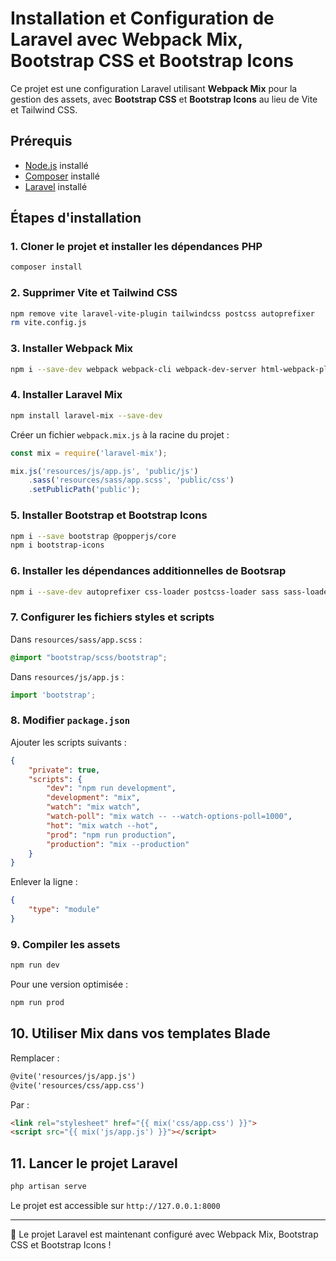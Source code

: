 # Installation et Configuration de Laravel avec Webpack Mix, Bootstrap CSS et Bootstrap Icons

Ce projet est une configuration Laravel utilisant **Webpack Mix** pour la gestion des assets, avec **Bootstrap CSS** et **Bootstrap Icons** au lieu de Vite et Tailwind CSS.

## Prérequis
- [Node.js](https://nodejs.org/) installé
- [Composer](https://getcomposer.org/) installé
- [Laravel](https://laravel.com/docs/12.x/) installé

## Étapes d'installation

### 1. Cloner le projet et installer les dépendances PHP
```sh
composer install
```

### 2. Supprimer Vite et Tailwind CSS
```sh
npm remove vite laravel-vite-plugin tailwindcss postcss autoprefixer
rm vite.config.js
```

### 3. Installer Webpack Mix
```sh
npm i --save-dev webpack webpack-cli webpack-dev-server html-webpack-plugin
```

### 4. Installer Laravel Mix
```sh
npm install laravel-mix --save-dev
```
Créer un fichier `webpack.mix.js` à la racine du projet :
```js
const mix = require('laravel-mix');

mix.js('resources/js/app.js', 'public/js')
    .sass('resources/sass/app.scss', 'public/css')
    .setPublicPath('public');
```

### 5. Installer Bootstrap et Bootstrap Icons
```sh
npm i --save bootstrap @popperjs/core
npm i bootstrap-icons
```

### 6. Installer les dépendances additionnelles de Bootsrap
```sh
npm i --save-dev autoprefixer css-loader postcss-loader sass sass-loader style-loader
```

### 7. Configurer les fichiers styles et scripts
Dans `resources/sass/app.scss` :
```scss
@import "bootstrap/scss/bootstrap";
```

Dans `resources/js/app.js` :
```js
import 'bootstrap';
```

### 8. Modifier `package.json`
Ajouter les scripts suivants :
```json
{
    "private": true,
    "scripts": {
        "dev": "npm run development",
        "development": "mix",
        "watch": "mix watch",
        "watch-poll": "mix watch -- --watch-options-poll=1000",
        "hot": "mix watch --hot",
        "prod": "npm run production",
        "production": "mix --production"
    }
}
```
Enlever la ligne :
```json
{
    "type": "module"
}
```

### 9. Compiler les assets
```sh
npm run dev
```
Pour une version optimisée :
```sh
npm run prod
```

## 10. Utiliser Mix dans vos templates Blade
Remplacer :
```html
@vite('resources/js/app.js')
@vite('resources/css/app.css')
```
Par :
```html
<link rel="stylesheet" href="{{ mix('css/app.css') }}">
<script src="{{ mix('js/app.js') }}"></script>
```

## 11. Lancer le projet Laravel
```sh
php artisan serve
```
Le projet est accessible sur `http://127.0.0.1:8000`

---
🎉 Le projet Laravel est maintenant configuré avec Webpack Mix, Bootstrap CSS et Bootstrap Icons !

